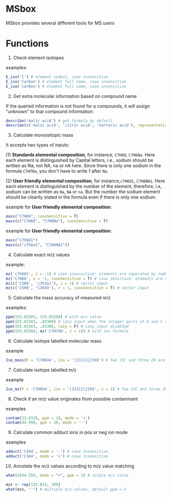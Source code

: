 # MSbox

MSbox provides several different tools for MS users

# Functions

1. Check element isotopes

examples:

```r
E_iso('C') # element symbol, case insensitive
E_iso('Carbon') # element full name, case insensitive
E_iso('carBon') # element full name, case insensitive
```

2. Get extra molecular information based on compound name

If the queried information is not found for a compounds, it will assign "unknown" to that compound information:
```r
describe('malic acid') # get formula by default
describe(c('malic acid', 'citric acid', 'tartaric acid'), representation = "smiles") # get smiles
```

3. Calculate monoisitopic mass

It accepts two types of inputs: 

(1) **Standards elemental composition**, for instance, `C7H6O`, `C7H6Na`. Here each element is distinguished by Capital letters, i.e., sodium should be written as Na, not NA, na or nA here. Since there is only one sodium in the formula `C7H7Na`, you don't have to write 1 after `Na`. 

(2) **User friendly elemental composition**, for instance,`c7H6O1`, `C7H6NA1`. Here each element is distinguished by the number of the element, therefore, i.e, sodium can be written as `Na`, `NA` or `na`. But the number the sodium element should be clearlly stated in the formula even if there is only one sodium. 

example for **User friendly elemental composition**:

```r
mass("C7H6O", caseSensitive = T)
mass(c("C7H6O", "C7H6Na"), caseSensitive = T)
```

example for **User friendly elemental composition**:

```r
mass("c7h6O1")
mass(c("c7h6o1", "C7H6NA1"))

```

4. Calculate exact m/z values

example:

```r
mz('c7h6O1', z = -1) # case insensitive: elements are seperated by numbers.
mz('C7H6O', z = -1, caseSensitive = T) # case sensitive: elements are seperated by upper case letters. The number of the element can be missing if it is 1.
mz(c('C5H8', 'c3h3o1'), z = 1) # vector input
mz(c('C5H8', 'C3H3O'), z = 1, caseSensitive = T) # vector input
```

5. Calculate the mass accuracy of measured m/z

examples:

```r
ppm(155.03383, 155.03388) # with m/z value
ppm(155.03383, .03388) # lazy input when the integer parts of m and t are the same
ppm(155.03383, .03388, lazy = F) # lazy input disabled
ppm(155.03384, mz('C7H7O4', z = 1)) # with ion formula
```

6. Calculate isotope labelled molecular mass

example

```r
Iso_mass(F = 'C7H6O4', iso = '[13]C2[2]H3') # Two 13C and three 2H are labled. Case insensitive.
```

7. Calculate isotope labelled m/z

example

```r
Iso_mz(F = 'C7H6O4', iso = '[13]C2[2]H3', z = 1) # Two 13C and three 2H are labled. Case insensitive.
```

8. Check if an m/z value originates from possible contaminant

examples

```r
contam(33.0335, ppm = 10, mode = '+')
contam(44.998, ppm = 10, mode = '-')
```

9. Calculate common adduct ions in pos or neg ion mode

examples

```r
adduct('C1H4', mode = '-') # case insensitive
adduct('C1H4', mode = '+') # case insensitive
```

10. Annotate the m/z values according to m/z value matching

```r
what(1034.556, mode = "+", ppm = 3) # single m/z value

mzs <- rep(133.014, 300)
what(mzs, "-") # multiple m/z values, default ppm = 5
```
